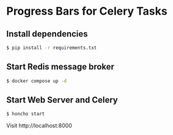 # Progress Bars for Celery Tasks

## Install dependencies

```bash
$ pip install -r requirements.txt
```

## Start Redis message broker

```bash
$ docker compose up -d
```

## Start Web Server and Celery

```bash
$ honcho start
```

Visit http://localhost:8000
